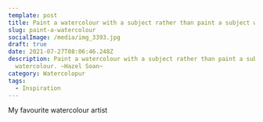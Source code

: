 ```yaml
---
template: post
title: Paint a watercolour with a subject rather than paint a subject with watercolour
slug: paint-a-watercolour
socialImage: /media/img_3393.jpg
draft: true
date: 2021-07-27T08:06:46.248Z
description: Paint a watercolour with a subject rather than paint a subject with
  watercolour. ~Hazel Soan~
category: Watercolopur
tags:
  - Inspiration
---
```

My favourite watercolour artist